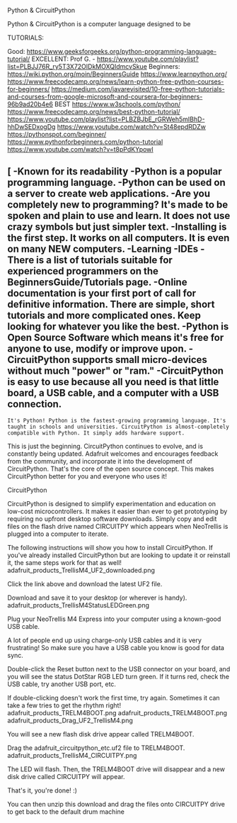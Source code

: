 Python & CircuitPython

Python & CircuitPython is a computer language designed to be 

TUTORIALS:

Good: https://www.geeksforgeeks.org/python-programming-language-tutorial/
EXCELLENT: Prof G. - https://www.youtube.com/playlist?list=PLBJJ76R_ry5T3X72OIDkMOXQIdmcvSkue
Beginners: https://wiki.python.org/moin/BeginnersGuide
https://www.learnpython.org/
https://www.freecodecamp.org/news/learn-python-free-python-courses-for-beginners/
https://medium.com/javarevisited/10-free-python-tutorials-and-courses-from-google-microsoft-and-coursera-for-beginners-96b9ad20b4e6
BEST https://www.w3schools.com/python/
https://www.freecodecamp.org/news/best-python-tutorial/
https://www.youtube.com/playlist?list=PLBZBJbE_rGRWeh5mIBhD-hhDwSEDxogDg
https://www.youtube.com/watch?v=St48epdRDZw
https://pythonspot.com/beginner/
https://www.pythonforbeginners.com/python-tutorial
https://www.youtube.com/watch?v=t8pPdKYpowI







[
-Known for its readability
-Python is a popular programming language.
-Python can be used on a server to create web applications.
-Are you completely new to programming? It's made to be spoken and plain to use and learn. It does not use crazy symbols but just simpler text.
-Installing is the first step. It works on all computers. It is even on many NEW computers.
-Learning
-IDEs 
-There is a list of tutorials suitable for experienced programmers on the BeginnersGuide/Tutorials page.
-Online documentation is your first port of call for definitive information. There are simple, short tutorials and more complicated ones. Keep looking for whatever you like the best.
-Python is Open Source Software which means it's free for anyone to use, modify or improve upon.
-CircuitPython supports small micro-devices without much "power" or "ram." 
-CircuitPython is easy to use because all you need is that little board, a USB cable, and a computer with a USB connection.
-
    It's Python! Python is the fastest-growing programming language. It's taught in schools and universities. CircuitPython is almost-completely compatible with Python. It simply adds hardware support.

This is just the beginning. CircuitPython continues to evolve, and is constantly being updated. Adafruit welcomes and encourages feedback from the community, and incorporate it into the development of CircuitPython. That's the core of the open source concept. This makes CircuitPython better for you and everyone who uses it!

 CircuitPython

CircuitPython is designed to simplify experimentation and education on low-cost microcontrollers. It makes it easier than ever to get prototyping by requiring no upfront desktop software downloads. Simply copy and edit files on the flash drive named CIRCUITPY which appears when NeoTrellis is plugged into a computer to iterate.

The following instructions will show you how to install CircuitPython. If you've already installed CircuitPython but are looking to update it or reinstall it, the same steps work for that as well!
adafruit_products_TrellisM4_UF2_downloaded.png

Click the link above and download the latest UF2 file.

Download and save it to your desktop (or wherever is handy).
adafruit_products_TrellisM4StatusLEDGreen.png

Plug your NeoTrellis M4 Express into your computer using a known-good USB cable.

A lot of people end up using charge-only USB cables and it is very frustrating! So make sure you have a USB cable you know is good for data sync.

Double-click the Reset button next to the USB connector on your board, and you will see the status DotStar RGB LED turn green. If it turns red, check the USB cable, try another USB port, etc.

If double-clicking doesn't work the first time, try again. Sometimes it can take a few tries to get the rhythm right!
adafruit_products_TRELM4BOOT.png
adafruit_products_TRELM4BOOT.png
adafruit_products_Drag_UF2_TrellisM4.png

You will see a new flash disk drive appear called TRELM4BOOT.

Drag the adafruit_circuitpython_etc.uf2 file to TRELM4BOOT.
adafruit_products_TrellisM4_CIRCUITPY.png

The LED will flash. Then, the TRELM4BOOT drive will disappear and a new disk drive called CIRCUITPY will appear.

That's it, you're done! :)

You can then unzip this download and drag the files onto CIRCUITPY drive to get back to the default drum machine

